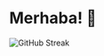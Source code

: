 # Merhaba! 👋 
![GitHub Streak](https://niladrispandey-github-readme-streak-stats.vercel.app/?user=hqkqn32&theme=radical)

